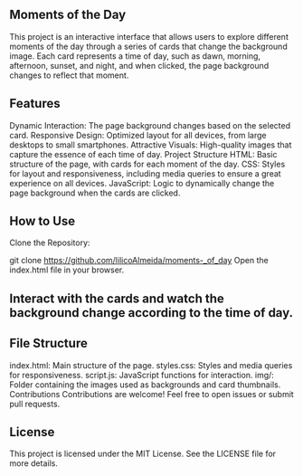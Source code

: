 ## Moments of the Day
This project is an interactive interface that allows users to explore different moments of the day through a series of cards that change the background image. Each card represents a time of day, such as dawn, morning, afternoon, sunset, and night, and when clicked, the page background changes to reflect that moment.

## Features
Dynamic Interaction: The page background changes based on the selected card.
Responsive Design: Optimized layout for all devices, from large desktops to small smartphones.
Attractive Visuals: High-quality images that capture the essence of each time of day.
Project Structure
HTML: Basic structure of the page, with cards for each moment of the day.
CSS: Styles for layout and responsiveness, including media queries to ensure a great experience on all devices.
JavaScript: Logic to dynamically change the page background when the cards are clicked.

## How to Use
Clone the Repository:

git clone https://github.com/lilicoAlmeida/moments-_of_day
Open the index.html file in your browser.

## Interact with the cards and watch the background change according to the time of day.

## File Structure

index.html: Main structure of the page.
styles.css: Styles and media queries for responsiveness.
script.js: JavaScript functions for interaction.
img/: Folder containing the images used as backgrounds and card thumbnails.
Contributions
Contributions are welcome! Feel free to open issues or submit pull requests.

## License
This project is licensed under the MIT License. See the LICENSE file for more details.
